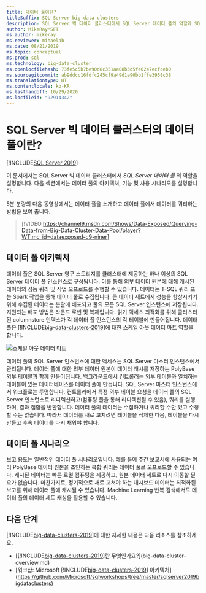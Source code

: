 ```yaml
---
title: 데이터 풀이란?
titleSuffix: SQL Server big data clusters
description: SQL Server 빅 데이터 클러스터에서 SQL Server 데이터 풀의 역할과 SQL 데이터 풀의 아키텍처 및 기능에 대해 알아봅니다.
author: MikeRayMSFT
ms.author: mikeray
ms.reviewer: mihaelab
ms.date: 08/21/2019
ms.topic: conceptual
ms.prod: sql
ms.technology: big-data-cluster
ms.openlocfilehash: 73fe5c5b7be90d8c351aa08b3d5fe0247ecfceb0
ms.sourcegitcommit: ab9ddcc16fdfc245cf9a49d1e90bb1ffe3958c38
ms.translationtype: HT
ms.contentlocale: ko-KR
ms.lasthandoff: 10/29/2020
ms.locfileid: "92914342"
---
```

# <a name="what-are-data-pools-in-a-sql-server-big-data-cluster"></a>SQL Server 빅 데이터 클러스터의 데이터 풀이란?

[!INCLUDE[SQL Server 2019](../includes/applies-to-version/sqlserver2019.md)]

이 문서에서는 SQL Server 빅 데이터 클러스터에서 *SQL Server 데이터 풀* 의 역할을 설명합니다. 다음 섹션에서는 데이터 풀의 아키텍처, 기능 및 사용 시나리오를 설명합니다.

5분 분량의 다음 동영상에서는 데이터 풀을 소개하고 데이터 풀에서 데이터를 쿼리하는 방법을 보여 줍니다.

> [!VIDEO https://channel9.msdn.com/Shows/Data-Exposed/Querying-Data-from-Big-Data-Cluster-Data-Pool/player?WT.mc_id=dataexposed-c9-niner]

## <a name="data-pool-architecture"></a>데이터 풀 아키텍처

데이터 풀은 SQL Server 영구 스토리지를 클러스터에 제공하는 하나 이상의 SQL Server 데이터 풀 인스턴스로 구성됩니다. 이를 통해 외부 데이터 원본에 대해 캐시된 데이터의 성능 쿼리 및 작업 오프로드를 수행할 수 있습니다. 데이터는 T-SQL 쿼리 또는 Spark 작업을 통해 데이터 풀로 수집됩니다. 큰 데이터 세트에서 성능을 향상시키기 위해 수집된 데이터는 분할에 배포되고 풀의 모든 SQL Server 인스턴스에 저장됩니다. 지원되는 배포 방법은 라운드 로빈 및 복제입니다. 읽기 액세스 최적화를 위해 클러스터된 columnstore 인덱스가 각 데이터 풀 인스턴스의 각 테이블에 만들어집니다. 데이터 풀은 [!INCLUDE[big-data-clusters-2019](../includes/ssbigdataclusters-ss-nover.md)]에 대한 스케일 아웃 데이터 마트 역할을 합니다.

![스케일 아웃 데이터 마트](media/concept-data-pool/data-virtualization-improvements.png)

데이터 풀의 SQL Server 인스턴스에 대한 액세스는 SQL Server 마스터 인스턴스에서 관리됩니다. 데이터 풀에 대한 외부 데이터 원본이 데이터 캐시를 저장하는 PolyBase 외부 테이블과 함께 만들어집니다. 백그라운드에서 컨트롤러는 외부 테이블과 일치하는 테이블이 있는 데이터베이스를 데이터 풀에 만듭니다. SQL Server 마스터 인스턴스에서 워크플로는 투명합니다. 컨트롤러에서 특정 외부 테이블 요청을 데이터 풀의 SQL Server 인스턴스로 리디렉션하고(컴퓨팅 풀을 통해 리디렉션될 수 있음), 쿼리를 실행하며, 결과 집합을 반환합니다. 데이터 풀의 데이터는 수집하거나 쿼리할 수만 있고 수정할 수는 없습니다. 따라서 데이터를 새로 고치려면 테이블을 삭제한 다음, 테이블을 다시 만들고 후속 데이터를 다시 채워야 합니다.

## <a name="data-pool-scenarios"></a>데이터 풀 시나리오

 보고 용도는 일반적인 데이터 풀 시나리오입니다. 예를 들어 주간 보고서에 사용되는 여러 PolyBase 데이터 원본을 조인하는 복합 쿼리는 데이터 풀로 오프로드할 수 있습니다. 캐시된 데이터는 빠른 로컬 컴퓨팅을 제공하고, 원본 데이터 세트로 다시 이동할 필요가 없습니다. 마찬가지로, 정기적으로 새로 고쳐야 하는 대시보드 데이터는 최적화된 보고를 위해 데이터 풀에 캐시될 수 있습니다. Machine Learning 반복 검색에서도 데이터 풀의 데이터 세트 캐싱을 활용할 수 있습니다.

## <a name="next-steps"></a>다음 단계

[!INCLUDE[big-data-clusters-2019](../includes/ssbigdataclusters-ss-nover.md)]에 대한 자세한 내용은 다음 리소스를 참조하세요.

- [[!INCLUDE[big-data-clusters-2019](../includes/ssbigdataclusters-ver15.md)]란 무엇인가요?](big-data-cluster-overview.md)
- [워크샵: Microsoft [!INCLUDE[big-data-clusters-2019](../includes/ssbigdataclusters-ss-nover.md)] 아키텍처](https://github.com/Microsoft/sqlworkshops/tree/master/sqlserver2019bigdataclusters)
